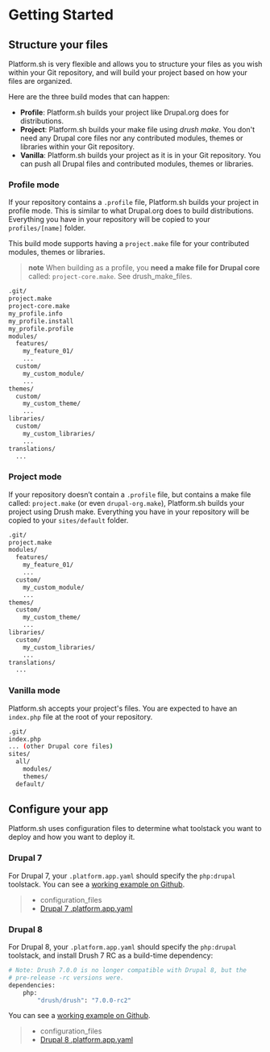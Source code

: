 # Getting Started

## Structure your files

Platform.sh is very flexible and allows you to structure your files as
you wish within your Git repository, and will build your project based
on how your files are organized.

Here are the three build modes that can happen:

-   **Profile**: Platform.sh builds your project like Drupal.org does
    for distributions.
-   **Project**: Platform.sh builds your make file using *drush make*.
    You don't need any Drupal core files nor any contributed modules,
    themes or libraries within your Git repository.
-   **Vanilla**: Platform.sh builds your project as it is in your Git
    repository. You can push all Drupal files and contributed modules,
    themes or libraries.

### Profile mode

If your repository contains a `.profile` file, Platform.sh builds your
project in profile mode. This is similar to what Drupal.org does to
build distributions. Everything you have in your repository will be
copied to your `profiles/[name]` folder.

This build mode supports having a `project.make` file for your
contributed modules, themes or libraries.

> **note**
> When building as a profile, you **need a make file for Drupal core** called: `project-core.make`. See drush\_make\_files.

```bash
.git/
project.make
project-core.make
my_profile.info
my_profile.install
my_profile.profile
modules/
  features/
    my_feature_01/
    ...
  custom/
    my_custom_module/
    ...
themes/
  custom/
    my_custom_theme/
    ...
libraries/
  custom/
    my_custom_libraries/
    ...
translations/
  ...
```

### Project mode

If your repository doesn’t contain a `.profile` file, but contains a
make file called: `project.make` (or even `drupal-org.make`),
Platform.sh builds your project using Drush make. Everything you have in
your repository will be copied to your `sites/default` folder.

```bash
.git/
project.make
modules/
  features/
    my_feature_01/
    ...
  custom/
    my_custom_module/
    ...
themes/
  custom/
    my_custom_theme/
    ...
libraries/
  custom/
    my_custom_libraries/
    ...
translations/
  ...
```

### Vanilla mode

Platform.sh accepts your project's files. You are expected to have an
`index.php` file at the root of your repository.

```bash
.git/
index.php
... (other Drupal core files)
sites/
  all/
    modules/
    themes/
  default/
```

## Configure your app

Platform.sh uses configuration files to determine what toolstack you
want to deploy and how you want to deploy it.

### Drupal 7

For Drupal 7, your `.platform.app.yaml` should specify the `php:drupal`
toolstack. You can see a [working example on
Github](https://github.com/platformsh/platformsh-examples/tree/drupal/7.x).

> -   configuration\_files
> -   [Drupal 7
>     .platform.app.yaml](https://github.com/platformsh/platformsh-examples/blob/drupal/7.x/.platform.app.yaml)

### Drupal 8

For Drupal 8, your `.platform.app.yaml` should specify the `php:drupal`
toolstack, and install Drush 7 RC as a build-time dependency:

```bash
# Note: Drush 7.0.0 is no longer compatible with Drupal 8, but the
# pre-release -rc versions were.
dependencies:
    php:
        "drush/drush": "7.0.0-rc2"
```

You can see a [working example on
Github](https://github.com/platformsh/platformsh-examples/tree/drupal/8.x).

> -   configuration\_files
> -   [Drupal 8
>     .platform.app.yaml](https://github.com/platformsh/platformsh-examples/blob/drupal/8.x/.platform.app.yaml)

